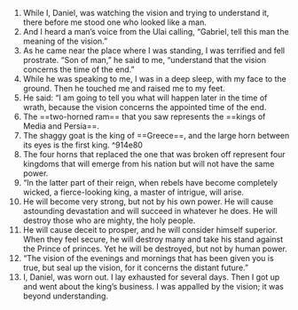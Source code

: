 1. While I, Daniel, was watching the vision and trying to understand it, there before me stood one who looked like a man. 
2. And I heard a man’s voice from the Ulai calling, “Gabriel, tell this man the meaning of the vision.”
3. As he came near the place where I was standing, I was terrified and fell prostrate. “Son of man,” he said to me, “understand that the vision concerns the time of the end.”
4. While he was speaking to me, I was in a deep sleep, with my face to the ground. Then he touched me and raised me to my feet.
5. He said: “I am going to tell you what will happen later in the time of wrath, because the vision concerns the appointed time of the end. 
6. The ==two-horned ram== that you saw represents the ==kings of Media and Persia==. 
7. The shaggy goat is the king of ==Greece==, and the large horn between its eyes is the first king.  ^914e80
8. The four horns that replaced the one that was broken off represent four kingdoms that will emerge from his nation but will not have the same power.
9. “In the latter part of their reign, when rebels have become completely wicked, a fierce-looking king, a master of intrigue, will arise. 
10. He will become very strong, but not by his own power. He will cause astounding devastation and will succeed in whatever he does. He will destroy those who are mighty, the holy people. 
11. He will cause deceit to prosper, and he will consider himself superior. When they feel secure, he will destroy many and take his stand against the Prince of princes. Yet he will be destroyed, but not by human power.
12. “The vision of the evenings and mornings that has been given you is true, but seal up the vision, for it concerns the distant future.”
13. I, Daniel, was worn out. I lay exhausted for several days. Then I got up and went about the king’s business. I was appalled by the vision; it was beyond understanding.
